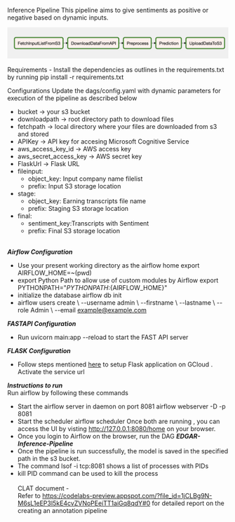 Inference Pipeline
This pipeline aims to give sentiments as positive or negative based on dynamic inputs.

![Pipeline](images/InferencePipeline.png)

Requirements -
Install the dependencies as outlines in the requirements.txt by running pip install -r requirements.txt

Configurations
Update the dags/config.yaml with dynamic parameters for execution of the pipeline as described below

 - bucket -> your s3 bucket <br/>
 - downloadpath -> root directory path to download files <br/>
 - fetchpath -> local directory where your files are downloaded from s3 and stored <br/>
 - APIKey -> API key for accesing Microsoft Cognitive Service  <br/>
 - aws_access_key_id -> AWS access key <br/>
 - aws_secret_access_key -> AWS secret key <br/>
 - FlaskUrl -> Flask URL <br/>
 - fileinput: <br/>
     - object_key: Input company name filelist <br/>
     - prefix: Input S3 storage location <br/>
 - stage: <br/>
     - object_key: Earning transcripts file name <br/>
     - prefix: Staging S3 storage location <br/>
 - final: <br/>
     - sentiment_key:Transcripts with Sentiment <br/>
     - prefix: Final S3 storage location <br/><br/>

***Airflow Configuration*** <br/>
- Use your present working directory as the airflow home export AIRFLOW_HOME=~(pwd) <br/>
- export Python Path to allow use of custom modules by Airflow export PYTHONPATH="${PYTHONPATH}:${AIRFLOW_HOME}" <br/>
- initialize the database airflow db init <br/>
- airflow users create \ --username admin \ --firstname <YourName> \ --lastname <YourLastName> \ --role Admin \ --email example@example.com <br/>

***FASTAPI Configuration*** <br/>
- Run uvicorn main:app --reload to start the FAST API server

***FLASK Configuration*** <br/>
- Follow steps mentioned [here](https://github.com/bigdatahpp/Team4_CSYE7245_Spring2021/tree/main/Assignment2/SentimentAPI-Flask-Part3) to setup Flask application on GCloud . Activate the service url

***Instructions to run*** <br/>
Run airflow by following these commands <br/>
- Start the airflow server in daemon on port 8081 airflow webserver -D -p 8081 <br/>
- Start the scheduler airflow scheduler Once both are running , you can access the UI by visting http://127.0.0.1:8080/home on your browser. <br/>
- Once you login to Airflow on the browser, run the DAG ***EDGAR-Inference-Pipeline*** <br/>
- Once the pipeline is run successfully, the model is saved in the specified path in the s3 bucket. <br/>
- The command lsof -i tcp:8081  shows a list of processes with PIDs <br/>
- kill PID command can be used to kill the process <br/><br/>
CLAT document - <br/>
Refer to https://codelabs-preview.appspot.com/?file_id=1jCLBg9N-M6sL1eEP3I5kE4cvZVNoPEeiTT1aiGq8qdY#0 for detailed report on the creating an annotation pipeline
